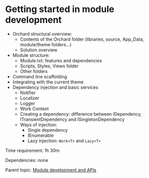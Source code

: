 # Getting started in module development



- Orchard structural overview:
	- Contents of the Orchard folder (libraries, source, App_Data, module/theme folders...)
	- Solution overview
- Module structure:
	- Module.txt: features and dependencies
	- Scripts, Styles, Views folder
	- Other folders
- Command line scaffolding
- Integrating with the current theme
- Dependency injection and basic services
	- Notifier
	- Localizer
	- Logger
	- Work Context
	- Creating a dependency: difference between IDependency, ITransientDependency and ISingletonDependency
	- Ways of injection:
		- Single dependency
		- IEnumerable<TDependency>
		- Lazy injection: `Work<T>` and `Lazy<T>`

Time requirement: 1h 30m

Dependencies: none

Parent topic: [Module development and APIs](./)